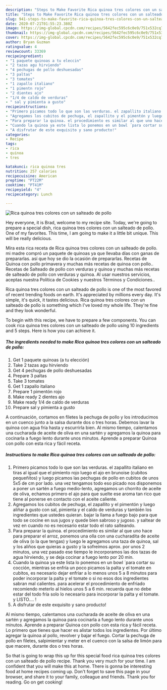 ```yaml
---
description: "Steps to Make Favorite Rica quinoa tres colores con un salteado de pollo"
title: "Steps to Make Favorite Rica quinoa tres colores con un salteado de pollo"
slug: 941-steps-to-make-favorite-rica-quinoa-tres-colores-con-un-salteado-de-pollo
date: 2020-07-21T01:55:23.380Z
image: https://img-global.cpcdn.com/recipes/5642fec595c6c0e9/751x532cq70/rica-quinoa-tres-colores-con-un-salteado-de-pollo-foto-principal.jpg
thumbnail: https://img-global.cpcdn.com/recipes/5642fec595c6c0e9/751x532cq70/rica-quinoa-tres-colores-con-un-salteado-de-pollo-foto-principal.jpg
cover: https://img-global.cpcdn.com/recipes/5642fec595c6c0e9/751x532cq70/rica-quinoa-tres-colores-con-un-salteado-de-pollo-foto-principal.jpg
author: Bryan Guzman
ratingvalue: 4
reviewcount: 33369
recipeingredient:
- "1 paquete quinoas a tu eleccin"
- "2 tazas agu hirviendo"
- "4 pechugas de pollo deshuesadas"
- "3 paltas"
- "3 tomates"
- "1 zapallo italiano"
- "1 pimentn rojo"
- "2 dientes ajo"
- "1/4 de caldo de verduras"
- " sal y pimienta a gusto"
recipeinstructions:
- "Primero picamos todo lo que son las verduras. el zapallito italiano en tiras al igual que el pimiento rojo luego el ajo en brunoise (cubitos pequeñitos) y luego picamos las pechugas de pollo en cubitos de unos 5x5 de cm por lado. una vez tengamos todo eso picado nos disponemos a poner un sartén a fuego medio-lento, agregamos un chorrito de aceite de oliva, echamos primero el ajo para que suelte ese aroma tan rico que tiene al ponerse en contacto con el aceite caliente."
- "Agregamos los cubitos de pechuga, el zapallito y el pimentón y luego aliñar a gusto con sal, pimienta y el caldo de verduras y también los ingredientes que ustedes quieran. bajar la llama a fuego bajo para que todo se cocine en sus jugos y quede bien sabroso y jugoso. y saltear de vez en cuando no es necesario estar todo el rato salteando."
- "Para preparar la quinoa. el procedimiento es similar al que uno hace para preparar el arroz, ponemos una olla con una cucharadita de aceite de oliva (o la que tengas) y luego le agregamos una taza de quinoa, sal y los aliños que quieras a gusto y la sofreímos aprox. por unos 2 minutos, una vez pasado ese tiempo le incorporamos las dos tazas de agua hirviendo, y se deja cocinar a fuego lento por 20 min."
- "Cuando la quinoa ya este lista lo ponemos en un bowl ´para cortar su cocción, mientras se enfría un poco picamos la palta y el tomate en cubitos, es necesario dejar enfriar a lo menos unos 5 a 8 minutos para poder incorporar la palta y el tomate o si no esos dos ingredientes sabran mal calientes. para acelerar el procedimiento de enfriado recomiendo meterlo al hielos unos 5 a 6 min. recuerda que no debe estar del todo fría solo lo necesario para incorporar la palta y el tomate. y LISTO.... !"
- "A disfrutar de este exquisito y sano producto!"
categories:
- Recipe
tags:
- rica
- quinoa
- tres

katakunci: rica quinoa tres 
nutrition: 257 calories
recipecuisine: American
preptime: "PT22M"
cooktime: "PT41M"
recipeyield: "4"
recipecategory: Lunch

---
```



![Rica quinoa tres colores con un salteado de pollo](https://img-global.cpcdn.com/recipes/5642fec595c6c0e9/751x532cq70/rica-quinoa-tres-colores-con-un-salteado-de-pollo-foto-principal.jpg)

Hey everyone, it is Brad, welcome to my recipe site. Today, we're going to prepare a special dish, rica quinoa tres colores con un salteado de pollo. One of my favorites. This time, I am going to make it a little bit unique. This will be really delicious.

Mira esta rica receta de Rica quinoa tres colores con un salteado de pollo. mi madre compró un paquete de quinoas ya que llevaba días con ganas de prepararlas. así que hoy se dio la ocasión de prepararlas. Recetas de Quinoa con pollo primavera y muchas más recetas de quinoa con pollo.. Recetas de Salteado de pollo con verduras y quinoa y muchas más recetas de salteado de pollo con verduras y quinoa. Al usar nuestros servicios, aceptas nuestra Política de Cookies y nuestros Términos y Condiciones..

Rica quinoa tres colores con un salteado de pollo is one of the most favored of recent trending foods on earth. It's appreciated by millions every day. It's simple, it's quick, it tastes delicious. Rica quinoa tres colores con un salteado de pollo is something which I've loved my whole life. They're fine and they look wonderful.


To begin with this recipe, we have to prepare a few components. You can cook rica quinoa tres colores con un salteado de pollo using 10 ingredients and 5 steps. Here is how you can achieve it.

<!--inarticleads1-->

##### The ingredients needed to make Rica quinoa tres colores con un salteado de pollo:

1. Get 1 paquete quinoas (a tu elección)
1. Take 2 tazas agu hirviendo
1. Get 4 pechugas de pollo deshuesadas
1. Prepare 3 paltas
1. Take 3 tomates
1. Get 1 zapallo italiano
1. Prepare 1 pimentón rojo
1. Make ready 2 dientes ajo
1. Make ready 1/4 de caldo de verduras
1. Prepare  sal y pimienta a gusto


A continuación, cortamos en filetes la pechuga de pollo y los introducimos en un cuenco junto a la salsa durante dos o tres horas. Debemos lavar la quinoa con agua fría hasta y escurrirla bien. Al mismo tiempo, calentamos una cucharada de aceite de oliva en una sartén y agregamos la quinoa para cocinarla a fuego lento durante unos minutos. Aprende a preparar Quinoa con pollo con esta rica y fácil receta. 

<!--inarticleads2-->

##### Instructions to make Rica quinoa tres colores con un salteado de pollo:

1. Primero picamos todo lo que son las verduras. el zapallito italiano en tiras al igual que el pimiento rojo luego el ajo en brunoise (cubitos pequeñitos) y luego picamos las pechugas de pollo en cubitos de unos 5x5 de cm por lado. una vez tengamos todo eso picado nos disponemos a poner un sartén a fuego medio-lento, agregamos un chorrito de aceite de oliva, echamos primero el ajo para que suelte ese aroma tan rico que tiene al ponerse en contacto con el aceite caliente.
1. Agregamos los cubitos de pechuga, el zapallito y el pimentón y luego aliñar a gusto con sal, pimienta y el caldo de verduras y también los ingredientes que ustedes quieran. bajar la llama a fuego bajo para que todo se cocine en sus jugos y quede bien sabroso y jugoso. y saltear de vez en cuando no es necesario estar todo el rato salteando.
1. Para preparar la quinoa. el procedimiento es similar al que uno hace para preparar el arroz, ponemos una olla con una cucharadita de aceite de oliva (o la que tengas) y luego le agregamos una taza de quinoa, sal y los aliños que quieras a gusto y la sofreímos aprox. por unos 2 minutos, una vez pasado ese tiempo le incorporamos las dos tazas de agua hirviendo, y se deja cocinar a fuego lento por 20 min.
1. Cuando la quinoa ya este lista lo ponemos en un bowl ´para cortar su cocción, mientras se enfría un poco picamos la palta y el tomate en cubitos, es necesario dejar enfriar a lo menos unos 5 a 8 minutos para poder incorporar la palta y el tomate o si no esos dos ingredientes sabran mal calientes. para acelerar el procedimiento de enfriado recomiendo meterlo al hielos unos 5 a 6 min. recuerda que no debe estar del todo fría solo lo necesario para incorporar la palta y el tomate. y LISTO.... !
1. A disfrutar de este exquisito y sano producto!


Al mismo tiempo, calentamos una cucharada de aceite de oliva en una sartén y agregamos la quinoa para cocinarla a fuego lento durante unos minutos. Aprende a preparar Quinoa con pollo con esta rica y fácil receta. Lo primero que tienes que hacer es alistar todos los ingredientes. Por último agregar la quinoa al pollo, revolver y bajar el fuego. Cortar la pechuga de pollo en filetes, salpimientar y meter en el cuenco con la salsa de limón para que macere, durante dos o tres horas. 

So that is going to wrap this up for this special food rica quinoa tres colores con un salteado de pollo recipe. Thank you very much for your time. I am confident that you will make this at home. There is gonna be interesting food at home recipes coming up. Don't forget to save this page in your browser, and share it to your family, colleague and friends. Thank you for reading. Go on get cooking!
